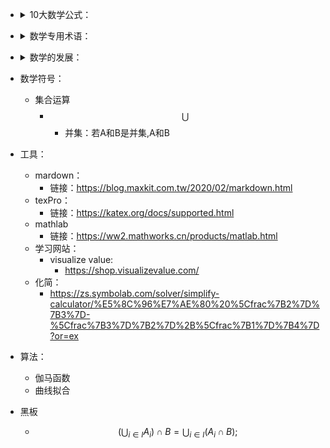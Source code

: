 <!-- 10大数学公式： -->

- <details><summary>10大数学公式：</summary>
  
  - 圆的周长公式：
  - 傅立叶变换：
  - 德布罗意方程组：
  - 薛定谔方程：
  - 质能方程：
  - 勾股定理/毕达哥拉斯定理：
  - 牛顿第二定律：
  - 欧拉公式：
  - 麦克斯韦方程组：
</details>

<!-- 数学专用术语： -->

- <details><summary>数学专用术语：</summary>
  - 叉积:
    - 向量*向量 = 向量
  - 边
  - 差
  - 长
  - 乘
  - 除
  - 底
  - 点
  - 度
  - 分
  - 高
  - 勾
  - 股
  - 行
  - 和
  - 弧
  - 环(Ring)：

  - 集
  - 加
  - 减
  - 积
  - 角
  - 解
  - 宽
  - 棱
  - 列
  - 面
  - 秒
  - 幂
  - 模:

  - 球
  - 式
  - 势
  - 商
  - 体
  - 项
  - 象
  - 线
  - 弦
  - 腰
  - 圆
  - 十位
  - 个位
  - 几何
  - 子集
  - 大圆
  - 小圆
  - 元素
  - 下标
  - 下凸
  - 下凹
  - 百位
  - 千位
  - 万位
  - 分子
  - 分母
  - 中点
  - 约分
  - 加数
  - 减数
  - 数位
  - 通分
  - 除数
  - 商数
  - 奇数
  - 偶数
  - 质数
  - 合数
  - 乘数
  - 算式
  - 进率
  - 因式
  - 因数
  - 单价
  - 数量
  - 约数
  - 正数
  - 负数
  - 整数
  - 分数
  - 倒数
  - 乘方
  - 开方
  - 底数
  - 指数
  - 平方
  - 立方
  - 数轴
  - 原点
  - 同号
  - 异号
  - 余数
  - 除式
  - 商式
  - 余式
  - 整式
  - 系数
  - 次数
  - 速度
  - 距离
  - 时间
  - 方程
  - 等式
  - 左边
  - 右边
  - 变号
  - 相等
  - 解集
  - 分式
  - 实数
  - 根式
  - 对数
  - 真数
  - 底数
  - 首数
  - 尾数
  - 坐标
  - 横轴
  - 纵轴
  - 函数
  - 常显
  - 变量
  - 截距
  - 正弦
  - 余弦
  - 正切
  - 余切
  - 正割
  - 余割
  - 坡度
  - 坡比
  - 频数
  - 频率
  - 集合
  - 数集
  - 点集
  - 空集
  - 原象
  - 交集
  - 并集
  - 差集
  - 映射
  - 对角
  - 数列
  - 等式
  - 基数
  - 正角
  - 负角
  - 零角
  - 弧度
  - 密位
  - 函数
  - 端点
  - 全集
  - 补集
  - 值域
  - 周期
  - 相位
  - 初相
  - 首项
  - 通项
  - 公比
  - 公差
  - 复数
  - 虚数
  - 实数
  - 实部
  - 虚部
  - 实轴
  - 虚轴
  - 向量
  - 辐角
  - 排列
  - 组合
  - 通项
  - 概率
  - 直线
  - 公理
  - 定义
  - 概念
  - 射线
  - 线段
  - 顶点
  - 始边
  - 终边
  - 圆角
  - 平角
  - 锐角
  - 纯角
  - 直角
  - 余角
  - 补角
  - 垂线
  - 垂足
  - 斜线
  - 斜足
  - 命题
  - 定理
  - 条件
  - 题设
  - 结论
  - 证明
  - 内角
  - 外角
  - 推论
  - 斜边
  - 曲线
  - 弧线
  - 周长
  - 对边
  - 距离
  - 矩形
  - 菱形
  - 邻边
  - 梯形
  - 面积
  - 比例
  - 合比
  - 等比
  - 分比
  - 垂心
  - 重心
  - 内心
  - 外心
  - 旁心
  - 射影
  - 圆心
  - 半径
  - 直径
  - 定点
  - 定长
  - 圆弧
  - 优弧
  - 劣弧
  - 等圆
  - 等弧
  - 弓形
  - 相离
  - 相切
  - 切点
  - 切线
  - 相交
  - 割线
  - 外离
  - 外切
  - 内切
  - 内径
  - 外径
  - 中心
  - 弧长
  - 扇形
  - 轨迹
  - 误差
  - 视图
  - 交点
  - 椭圆
  - 焦点
  - 焦距
  - 长袖
  - 短轴
  - 准线
  - 法线
  - 移轴
  - 转轴
  - 斜率
  - 夹角
  - 曲线
  - 参数
  - 摆线
  - 基圆
  - 极轴
  - 极角
  - 平面
  - 棱柱
  - 底面
  - 侧面
  - 侧棱
  - 楔体
  - 球缺
  - 棱锥
  - 斜高
  - 棱台
  - 圆柱
  - 圆锥
  - 圆台
  - 母线
  - 球面
  - 球体
  - 体积
  - 环体
  - 环面
  - 球冠
  - 极限
  - 导数
  - 微分
  - 微商
  - 驻点
  - 拐点
  - 积分
  - 切面
  - 面角
  - 极值
  - 被减数
  - 被乘数
  - 被除数
  - 假分数
  - 代分数
  - 质因数
  - 小数点
  - 多位数
  - 百分数
  - 单名数
  - 复名数
  - 统计表
  - 统计图
  - 比例尺
  - 循环节
  - 近似数
  - 准确数
  - 圆周率
  - 百分位
  - 十分位
  - 千分位
  - 万分位
  - 自然数
  - 正整数
  - 负整数
  - 相反数
  - 绝对值
  - 正分数
  - 负分数
  - 有理数：

  - 正方向
  - 负方向
  - 正因数
  - 负因数
  - 正约数
  - 运算律
  - 交换律
  - 结合律
  - 分配律
  - 最大数
  - 最小数
  - 逆运算
  - 奇次幂
  - 偶次幂
  - 平方表
  - 立方表
  - 平方数
  - 立方数
  - 被除式
  - 代数式
  - 平方和
  - 平方差
  - 立方和
  - 立方差
  - 单项式
  - 多项式
  - 二项式
  - 三项式
  - 常数项
  - 一次项
  - 二次项
  - 同类项
  - 填空题
  - 选择题
  - 判断题
  - 证明题
  - 未知数
  - 大于号
  - 小于号
  - 等于号
  - 恒等号
  - 不等号
  - 公分母
  - 不等式
  - 方程组
  - 代入法
  - 加减法
  - 公因式
  - 有理式
  - 繁分式
  - 换元法
  - 平方根
  - 立方式
  - 根指数
  - 小数点
  - 无理数
  - 公式法
  - 判别式
  - 零指数
  - 对数式
  - 幂指数
  - 对数表
  - 横坐标
  - 纵坐标
  - 自变量
  - 因变量
  - 函数值
  - 解析法
  - 解析式
  - 列表法
  - 图象法
  - 指点法
  - 截距式
  - 正弦表
  - 余弦表
  - 正切表
  - 余切表
  - 平均数
  - 有限集
  - 描述法
  - 列举法
  - 图示法
  - 真子集
  - 欧拉图
  - 非空集
  - 逆映射
  - 自反性
  - 对称性
  - 传递性
  - 可数集
  - 可数势
  - 维恩图
  - 反函数
  - 幂函数
  - 角度制
  - 弧度制
  - 密位制
  - 定义城
  - 函数值
  - 开区间
  - 闭区间
  - 增函数
  - 减函数
  - 单调性
  - 奇函数
  - 偶函数
  - 奇偶性
  - 五点法
  - 公因子
  - 对逆性
  - 比较法
  - 综合法
  - 分析法
  - 最大值
  - 最小值
  - 递推式
  - 归纳法
  - 复平面
  - 纯虚数
  - 零向量
  - 长方体
  - 正方体
  - 正方形
  - 相交线
  - 延长线
  - 中垂线
  - 对预角
  - 同位角
  - 内错角
  - 无限极
  - 长方形
  - 平行线
  - 真命题
  - 假命题
  - 三角形
  - 内角和
  - 辅助线
  - 直角边
  - 全等形
  - 对应边
  - 对应角
  - 原命题
  - 逆命解
  - 原定理
  - 逆定理
  - 对称点
  - 对称轴
  - 多边形
  - 对角线
  - 四边形
  - 五边形
  - 三角形
  - 否命题
  - 中位线
  - 相似形
  - 比例尺
  - 内分点
  - 外分点
  - 平面图
  - 同心圆
  - 内切圆
  - 外接圆
  - 弦心距
  - 圆心角
  - 圆周角
  - 弓形角
  - 内对角
  - 连心线
  - 公切线
  - 公共弦
  - 中心角
  - 圆周长
  - 圆面积
  - 反证法
  - 主视图
  - 俯视图
  - 二视图
  - 三视图
  - 虚实线
  - 左视图
  - 离心率
  - 双曲线
  - 渐近线
  - 抛物线
  - 倾斜角
  - 点斜式
  - 斜截式
  - 两点式
  - 一般式
  - 参变数
  - 渐开线
  - 旋轮线
  - 极坐标
  - 公垂线
  - 斜线段
  - 半平面
  - 二面角
  - 斜棱柱
  - 直棱柱
  - 正梭柱
  - 直观图
  - 正棱锥
  - 上底面
  - 下底面
  - 多面体
  - 旋转体
  - 旋转面
  - 旋转轴
  - 拟柱体
  - 圆柱面
  - 圆锥面
  - 多面角
  - 变化率
  - 左极限
  - 右极限
  - 隐函数
  - 显函数
  - 导函数
  - 左导教
  - 右导数
  - 极大值
  - 极小值
  - 极大点
  - 极小点
  - 极值点
  - 原函数
  - 积分号
  - 被积式
  - 定积分
  - 无穷小
  - 无穷大
  - 连分数
  - 近似数
  - 弦切角
  - 混合运算
  - 乘法口诀
  - 循环小数
  - 无限小数
  - 有限小数
  - 简易方程
  - 四舍五人
  - 单位长度
  - 加法法则
  - 减法法则
  - 乘法法则
  - 除法法则
  - 数量关系
  - 升幂排列
  - 降幂排列
  - 分解因式
  - 完全平方
  - 完全立方
  - 同解方程
  - 连续整数
  - 连续奇数
  - 连续偶数
  - 同题原理
  - 最简方程
  - 最简分式
  - 字母系数
  - 公式变形
  - 公式方程
  - 整式方程
  - 二次方根
  - 三次方根
  - 被开方数
  - 平方根表
  - 立方根表
  - 二次根式
  - 几次方根
  - 求根公式
  - 韦达定理
  - 高次方程
  - 分式方程
  - 有理方程
  - 无理方程
  - 微分方程 
  - 分数指数
  - 同次根式
  - 异次根式
  - 最简根式
  - 同类根式
  - 换底公式
  - 反对数表
  - 坐标平面
  - 坐标原点
  - 比例系数
  - 一次函数
  - 二次函数
  - 三角函数
  - 正弦定理
  - 余弦定理
  - 样本方差
  - 集合相交
  - 等价集合
  - 可数集合
  - 对应法则
  - 指数函数
  - 对数函数
  - 自然对数
  - 指数方程
  - 对数方程
  - 单值对应
  - 单调区间
  - 单调函数
  - 诱导公式
  - 周期函数
  - 周期交换
  - 振幅变换
  - 相位变换
  - 正弦曲线
  - 余弦曲线
  - 正切曲线
  - 余切曲线
  - 倍角公式
  - 半角公式
  - 积化和差
  - 和差化积
  - 三角方程
  - 线性方程
  - 主对角线
  - 副对角钱
  - 零多项式
  - 余数定理
  - 因式定理
  - 通项公式
  - 有穷数列
  - 无穷数列
  - 等比数列
  - 总和符号
  - 特殊数列
  - 不定方程
  - 系数矩阵
  - 增广炬阵
  - 初等变换
  - 虚数单位
  - 共轭复数
  - 共轭虚数
  - 辐角主值
  - 三角形式
  - 代数形式
  - 加法原理
  - 乘法原理
  - 几何图形
  - 平面图形
  - 等量代换
  - 度量单位
  - 角平分线
  - 互为余角
  - 互为补角
  - 同旁内角
  - 平行公理
  - 性质定理
  - 判定定理
  - 斜三角形
  - 对应顶点
  - 尺规作图
  - 基本作图
  - 互逆命题
  - 互逆定理
  - 凸多边形
  - 平行线段
  - 逆否命题
  - 对称中心
  - 等腰梯形
  - 等分线段
  - 比例线段
  - 勾股定理
  - 黑金分割
  - 比例外项
  - 比例内项
  - 比例中项
  - 比例定理
  - 相似系数
  - 位似图形
  - 位似中心
  - 内公切线
  - 外公切线
  - 正多边形
  - 扇形面积
  - 互否命题
  - 互逆命题
  - 等价命题
  - 尺寸注法
  - 标准方程
  - 平移公式
  - 旋转公式
  - 有向线段
  - 定比分点
  - 有向直线
  - 经验公式
  - 有心曲线
  - 无心曲线
  - 参数方程
  - 普通方程
  - 极坐标系
  - 等速螺线
  - 异面直线
  - 直二面角
  - 凸多面体
  - 祖恒原理
  - 体积单位
  - 球面距离
  - 凸多面角
  - 直三角面
  - 正多面体
  - 欧拉定理
  - 连续函数
  - 复合函数
  - 中间变量
  - 瞬间速度
  - 瞬时功率
  - 二阶导数
  - 近似计算
  - 辅助函数
  - 不定积分
  - 被积函数
  - 积分变量
  - 积分常数
  - 凑微分法
  - 相对误差
  - 绝对误差
  - 带余除法
  - 微分方程
  - 初等变换
  - 立体几何
  - 平面几何
  - 解析几何
  - 初等函数
  - 等差数列
  - 常用对数
  - 四舍五入法
  - 纯循环小数
  - 一次二项式
  - 二次三项式
  - 最大公约数
  - 最小公倍数
  - 代入消元法
  - 加减消元法
  - 平方差公式
  - 立方差公式
  - 立方和公式
  - 提公因式法
  - 分组分解法
  - 十字相乘法
  - 最简公分母
  - 算数平方根
  - 完全平方数
  - 几次算数根
  - 因式分解法
  - 双二次方程
  - 负整数指数
  - 科学记数法
  - 有序实数对
  - 两点间距离
  - 解析表达式
  - 正比例函数
  - 反比例函数
  - 三角函数表
  - 样本标准差
  - 样本分布表
  - 总体平均数
  - 样本平均数
  - 集合不相交
  - 基本恒等式
  - 最小正周期
  - 两角和公式
  - 两角差公式
  - 反三角函数
  - 反正弦函数
  - 反余弦函数
  - 反正切函数
  - 反余切函数
  - 第一象限角
  - 第二象限角
  - 第三象限角
  - 第四象限角
  - 线性方程组
  - 二阶行列式
  - 三阶行列式
  - 四阶行列式
  - 对角钱法则
  - 系数行列式
  - 代数余子式
  - 降阶展开法
  - 绝对不等式
  - 条件不等式
  - 矛盾不等式
  - 克莱姆法则
  - 算术平均数
  - 几何平均数
  - 一元多项武
  - 乘法单调性
  - 加法单调性
  - 最小正周期
  - 零次多项式
  - 待定系数法
  - 辗转相除法
  - 二项式定法
  - 二项展开式
  - 二项式系数
  - 数学归纳法
  - 同解不等式
  - 垂直平分线
  - 互为邻补角
  - 等腰三角形
  - 等边三角形
  - 锐角三角形
  - 钝角三角形
  - 直角三角形
  - 全等三角形
  - 边角边公理
  - 角边角公理
  - 边边边定理
  - 轴对称图形
  - 第四比例项
  - 外角平分线
  - 相似多边形
  - 内接四边形
  - 相似三角形
  - 内接三角形
  - 内接多边形
  - 内接五边形
  - 外切三角形
  - 外切多边形
  - 共轭双曲线
  - 斜二测画法
  - 三垂线定理
  - 平行六面体
  - 直接积分法
  - 换元积分法
  - 第二积分法
  - 分部积分法
  - 混循环小数
  - 第一积分法
  - 同类二次根
  - 偏微分方程
  - 一元一次方程
  - 一元二次方程
  - 完全平方公式
  - 最简二次根式
  - 直接开平方法
  - 半开半闭区间
  - 万能置换公式
  - 绝对值不等式
  - 实系数多项式
  - 复系数多项式
  - 整系数多项式
  - 不等边三角形
  - 中心对称图形
  - 基本初等函数
  - 基本积分公式
  - 分部积分公式
  - 二元一次方程
  - 三元一次方程
  - 一元一次不等式
  - 一元二次不等式
  - 二元一次方程组
  - 三元一次方程组
  - 二元二次方程组
  - 平面直角坐标系
  - 等腰直角三角形
  - 二元一次不等式
  - 二元线性方程组
  - 三元线性方程组
  - 四元线性方程组
  - 多项式恒等定律
  - 一元一次不等式组
  - 三元一次不定方程
  - 三元齐次线性方程组
</details>

<!-- 数学的发展： -->

- <details><summary>数学的发展：</summary>
  - 参考：https://zhuanlan.zhihu.com/p/21583674
  - 概念：
    - 从简单的开始，然后不断放宽限制，推广到更一般化。
  - 1.算数：
    - 特点：
      - 关注具体数字
      - 四则运算
      - 自然数、整数、有理数和实数、复数
      - 进制：
        - 二进制、十六进制、六十进制
  - 2.初等代数
  - 3.抽象代数
  - 4.线性代数
</details>

<!-- 数学符号： -->

- 数学符号：
  - 集合运算
    - $$  \bigcup $$
      - 并集：若A和B是并集,A和B

- 工具：
  - mardown：
    - 链接：https://blog.maxkit.com.tw/2020/02/markdown.html
  - texPro：
    - 链接：https://katex.org/docs/supported.html
  - mathlab
    - 链接：https://ww2.mathworks.cn/products/matlab.html
  - 学习网站：
    - visualize value:  
      - https://shop.visualizevalue.com/
  - 化简：
    - https://zs.symbolab.com/solver/simplify-calculator/%E5%8C%96%E7%AE%80%20%5Cfrac%7B2%7D%7B3%7D-%5Cfrac%7B3%7D%7B2%7D%2B%5Cfrac%7B1%7D%7B4%7D?or=ex



- 算法：
  - 伽马函数
  - 曲线拟合
- 黑板
  - $$ \left( \bigcup_{i \in I} A_i \right) \cap B = \bigcup_{i \in I} \left( A_i \cap B \right); $$